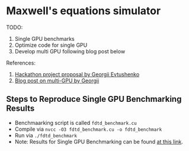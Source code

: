 # Maxwell's equations simulator

TODO:
1. Single GPU benchmarks
2. Optimize code for single GPU
3. Develop multi GPU following blog post below

References:
1. [Hackathon project proposal by Georgii Evtushenko](https://docs.google.com/document/d/1OxWw9aHeoUBFDOClcMr9UrPW8qmpdR5pPOcwH4jEhms/edit#heading=h.c3hqbft26ocn)
2. [Blog post on multi-GPU by Georgii](https://medium.com/gpgpu/multi-gpu-programming-6768eeb42e2c)

## Steps to Reproduce Single GPU Benchmarking Results
- Benchmaarking script is called `fdtd_benchmark.cu`
- Compile via `nvcc -O3 fdtd_benchmark.cu -o fdtd_benchmark`
- Run via `./fdtd_benchmark`
- Note: Results for Single GPU Benchmarking can be found [at this link](https://docs.google.com/spreadsheets/d/1krkTRtscSdfPweV9PB49tEk6Qup0lxjPkI4EdEInOlA/edit?gid=0#gid=0).
